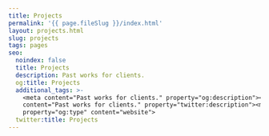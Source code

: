 ```yaml
---
title: Projects
permalink: '{{ page.fileSlug }}/index.html'
layout: projects.html
slug: projects
tags: pages
seo:
  noindex: false
  title: Projects
  description: Past works for clients.
  og:title: Projects
  additional_tags: >-
    <meta content="Past works for clients." property="og:description"><meta
    content="Past works for clients." property="twitter:description"><meta
    property="og:type" content="website">
  twitter:title: Projects
---
```



